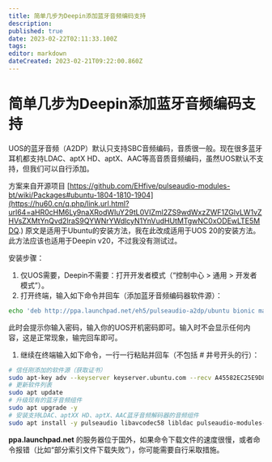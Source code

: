 ```yaml
---
title: 简单几步为Deepin添加蓝牙音频编码支持
description: 
published: true
date: 2023-02-22T02:11:33.100Z
tags: 
editor: markdown
dateCreated: 2023-02-21T09:22:00.860Z
---
```


# 简单几步为Deepin添加蓝牙音频编码支持
UOS的蓝牙音频（A2DP）默认只支持SBC音频编码，音质很一般。现在很多蓝牙耳机都支持LDAC、aptX HD、aptX、AAC等高音质音频编码，虽然UOS默认不支持，但我们可以自行添加。

方案来自开源项目 [https://github.com/EHfive/pulseaudio-modules-bt/wiki/Packages#ubuntu-1804-1810-1904](https://hu60.cn/q.php/link.url.html?url64=aHR0cHM6Ly9naXRodWIuY29tL0VIZml2ZS9wdWxzZWF1ZGlvLW1vZHVsZXMtYnQvd2lraS9QYWNrYWdlcyN1YnVudHUtMTgwNC0xODEwLTE5MDQ.)
原文是适用于Ubuntu的安装方法，我在此改成适用于UOS 20的安装方法。此方法应该也适用于Deepin v20，不过我没有测试过。

安装步骤：

1. 仅UOS需要，Deepin不需要：打开开发者模式（“控制中心 > 通用 > 开发者模式”）。
2. 打开终端，输入如下命令并回车（添加蓝牙音频编码器软件源）：

```bash
echo 'deb http://ppa.launchpad.net/eh5/pulseaudio-a2dp/ubuntu bionic main' | sudo tee /etc/apt/sources.list.d/pulseaudio-a2dp.list
```

此时会提示你输入密码，输入你的UOS开机密码即可。输入时不会显示任何内容，这是正常现象，输完回车即可。

1. 继续在终端输入如下命令，一行一行粘贴并回车（不包括 # 井号开头的行）：

```bash
# 信任刚添加的软件源（获取证书）
sudo apt-key adv --keyserver keyserver.ubuntu.com --recv A45582EC25E9D8E6
# 更新软件列表
sudo apt update
# 升级现有的蓝牙音频组件
sudo apt upgrade -y
# 安装支持LDAC、aptXX HD、aptX、AAC蓝牙音频解码器的音频组件
sudo apt install -y pulseaudio libavcodec58 libldac pulseaudio-modules-bt pavucontrol
```

**ppa.launchpad.net** 的服务器位于国外，如果命令下载文件的速度很慢，或者命令报错（比如“部分索引文件下载失败”），你可能需要自行采取措施。